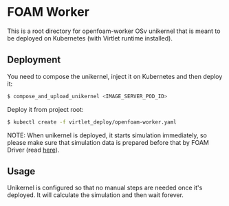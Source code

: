 # FOAM Worker
This is a root directory for openfoam-worker OSv unikernel that is
meant to be deployed on Kubernetes (with Virtlet runtime installed).

## Deployment
You need to compose the unikernel, inject it on Kubernetes and then deploy it:

```bash
$ compose_and_upload_unikernel <IMAGE_SERVER_POD_ID>
```

Deploy it from project root:

```bash
$ kubectl create -f virtlet_deploy/openfoam-worker.yaml
```

NOTE: When unikernel is deployed, it starts simulation immediately, so please make
sure that simulation data is prepared before that by FOAM Driver (read
[here](../foam_driver/README.md)).

## Usage
Unikernel is configured so that no manual steps are needed once it's deployed. It will
calculate the simulation and then wait forever.

